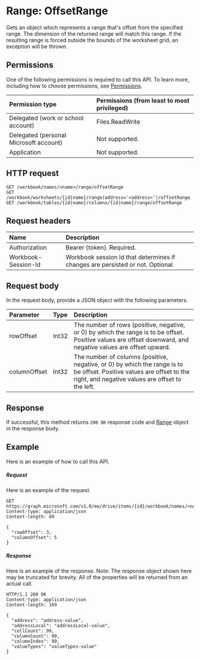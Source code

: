 # Range: OffsetRange

Gets an object which represents a range that's offset from the specified range. The dimension of the returned range will match this range. If the resulting range is forced outside the bounds of the worksheet grid, an exception will be thrown.
## Permissions
One of the following permissions is required to call this API. To learn more, including how to choose permissions, see [Permissions](../../../concepts/permissions_reference.md).

|Permission type      | Permissions (from least to most privileged)              |
|:--------------------|:---------------------------------------------------------|
|Delegated (work or school account) | Files.ReadWrite    |
|Delegated (personal Microsoft account) | Not supported.    |
|Application | Not supported. |

## HTTP request
<!-- { "blockType": "ignored" } -->
```http
GET /workbook/names/<name>/range/offsetRange
GET /workbook/worksheets/{id|name}/range(address='<address>')/offsetRange
GET /workbook/tables/{id|name}/columns/{id|name}/range/offsetRange

```
## Request headers
| Name       | Description|
|:---------------|:----------|
| Authorization  | Bearer {token}. Required. |
| Workbook-Session-Id  | Workbook session Id that determines if changes are persisted or not. Optional.|

## Request body
In the request body, provide a JSON object with the following parameters.

| Parameter	   | Type	|Description|
|:---------------|:--------|:----------|
|rowOffset|Int32|The number of rows (positive, negative, or 0) by which the range is to be offset. Positive values are offset downward, and negative values are offset upward.|
|columnOffset|Int32|The number of columns (positive, negative, or 0) by which the range is to be offset. Positive values are offset to the right, and negative values are offset to the left.|

## Response

If successful, this method returns `200 OK` response code and [Range](../resources/range.md) object in the response body.

## Example
Here is an example of how to call this API.
##### Request
Here is an example of the request.
<!-- {
  "blockType": "request",
  "isComposable": true,
  "name": "range_offsetrange"
}-->
```http
GET https://graph.microsoft.com/v1.0/me/drive/items/{id}/workbook/names/<name>/range/offsetRange
Content-type: application/json
Content-length: 49

{
  "rowOffset": 3,
  "columnOffset": 5
}
```

##### Response
Here is an example of the response. Note: The response object shown here may be truncated for brevity. All of the properties will be returned from an actual call.
<!-- {
  "blockType": "response",
  "truncated": true,
  "@odata.type": "microsoft.graph.workbookRange"
} -->
```http
HTTP/1.1 200 OK
Content-type: application/json
Content-length: 169

{
  "address": "address-value",
  "addressLocal": "addressLocal-value",
  "cellCount": 99,
  "columnCount": 99,
  "columnIndex": 99,
  "valueTypes": "valueTypes-value"
}
```

<!-- uuid: 8fcb5dbc-d5aa-4681-8e31-b001d5168d79
2015-10-25 14:57:30 UTC -->
<!-- {
  "type": "#page.annotation",
  "description": "Range: OffsetRange",
  "keywords": "",
  "section": "documentation",
  "tocPath": ""
}-->